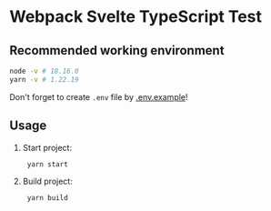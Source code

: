 # Webpack Svelte TypeScript Test

## Recommended working environment

```bash
node -v # 18.16.0
yarn -v # 1.22.19
```

Don't forget to create `.env` file by [.env.example](./.env.example)!

## Usage

1. Start project:

   ```bash
    yarn start
   ```

2. Build project:

   ```bash
    yarn build
   ```
